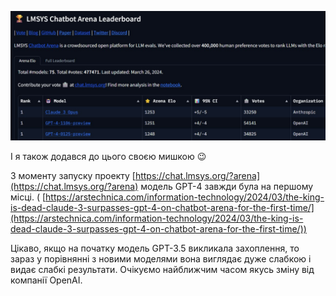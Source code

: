 <!--
date: 2025-02-02T23:23:04.076Z
photo: ![Photo](2024-03-28-00-58-33.jpg)


-->

![Photo](2024-03-28-00-58-33.jpg)

І я також додався до цього своєю мишкою 😉

З моменту запуску проекту  [https://chat.lmsys.org/?arena](https://chat.lmsys.org/?arena) модель GPT-4 завжди була на першому місці. ( [https://arstechnica.com/information-technology/2024/03/the-king-is-dead-claude-3-surpasses-gpt-4-on-chatbot-arena-for-the-first-time/](https://arstechnica.com/information-technology/2024/03/the-king-is-dead-claude-3-surpasses-gpt-4-on-chatbot-arena-for-the-first-time/))

Цікаво, якщо на початку модель GPT-3.5 викликала захоплення, то зараз у порівнянні з новими моделями вона виглядає дуже слабкою і видає слабкі результати. Очікуємо найближчим часом якусь зміну від компанії OpenAI.